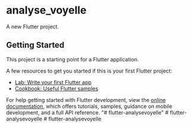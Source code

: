 # analyse_voyelle

A new Flutter project.

## Getting Started

This project is a starting point for a Flutter application.

A few resources to get you started if this is your first Flutter project:

- [Lab: Write your first Flutter app](https://docs.flutter.dev/get-started/codelab)
- [Cookbook: Useful Flutter samples](https://docs.flutter.dev/cookbook)

For help getting started with Flutter development, view the
[online documentation](https://docs.flutter.dev/), which offers tutorials,
samples, guidance on mobile development, and a full API reference.
"# flutter-analysevoyelle" 
#   f l u t t e r - a n a l y s e v o y e l l e  
 #   f l u t t e r - a n a l y s e v o y e l l e  
 